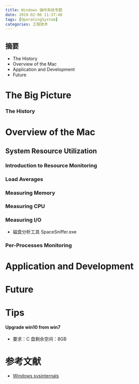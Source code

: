 ```yaml
---
title: Windows 操作系统专题
date: 2019-02-06 11:37:48
tags: [OperatingSystem]
categories: 工程技术
---
```

## 摘要

- The History
- Overview of the Mac
- Application and Development
- Future

<!--more-->

# The Big Picture

### The History

# Overview of the Mac

## System Resource Utilization

### Introduction to Resource Monitoring

### Load Averages

### Measuring Memory

### Measuring CPU

### Measuring I/O

- 磁盘分析工具 SpaceSniffer.exe

### Per-Processes Monitoring

# Application and Development

# Future

# Tips

#### Upgrade win10 from win7

- 要求：C 盘剩余空间：8GB

# 参考文献
- [Windows sysinternals](https://live.sysinternals.com/)
